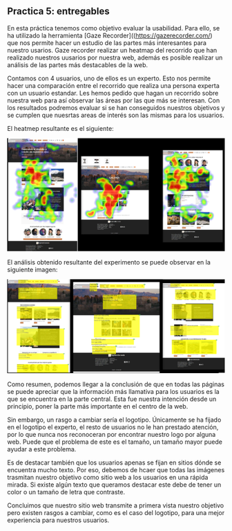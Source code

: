 ## Practica 5: entregables 

En esta práctica tenemos como objetivo evaluar la usabilidad. Para ello, se ha utilizado la herramienta [Gaze Recorder]((https://gazerecorder.com/) que nos permite hacer un estudio de las partes más interesantes para nuestro usarios. Gaze recorder realizar un heatmap del recorrido que han realizado nuestros uusarios por nuestra web, además es posible realizar un análisis de las partes más destacables de la web. 

Contamos con 4 usuarios, uno de ellos es un experto. Esto nos permite hacer una comparación entre el recorrido que realiza una persona experta con un usuario estandar. Les hemos pedido que hagan un recorrido sobre nuestra web para así observar las áreas por las que más se interesan. Con los resultados podremos evaluar si se han conseguidos nuestros objetivos y se cumplen que nuesrtas areas de interés son las mismas para los usuarios. 

El heatmep resultante es el siguiente: 

![Método UX](HeatmapExploraGranada.png)

El análisis obtenido resultante del experimento se puede observar en la siguiente imagen:

![Método UX](AnalisisExploraGranada.png)

Como resumen, podemos llegar a la conclusión de que en todas las páginas se puede apreciar que la información más llamativa para los usuarios es la que se encuentra en la parte central. Esta fue nuestra intención desde un principio, poner la parte más importante en el centro de la web. 

Sin embargo, un rasgo a cambiar sería el logotipo. Únicamente se ha fijado en el logotipo el experto, el resto de usuarios no le han prestado atención, por lo que nunca nos reconoceran por encontrar nuestro logo por alguna web. Puede que el problema de este es el tamaño, un tamaño mayor puede ayudar a este problema.

Es de destacar también que los usuarios apenas se fijan en sitios dónde se encuentra mucho texto. Por eso, debemos de hcaer que todas las imágenes trasmitan nuestro objetivo como sitio web a los usuarios en una rápida mirada. Si existe algún texto que queramos destacar este debe de tener un color o un tamaño de letra que contraste. 

Concluimos que nuestro sitio web transmite a primera vista nuestro objetivo pero existen rasgos a cambiar, como es el caso del logotipo, para una mejor experiencia para nuestros usuarios.
